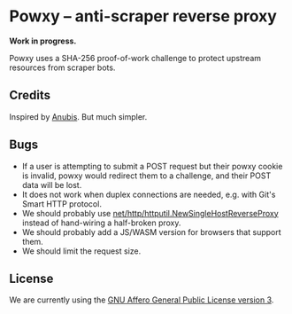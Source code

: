 # Powxy &ndash; anti-scraper reverse proxy

**Work in progress.**

Powxy uses a SHA-256 proof-of-work challenge to protect upstream resources from
scraper bots.

## Credits

Inspired by [Anubis](https://github.com/TecharoHQ/anubis). But much simpler.

## Bugs

- If a user is attempting to submit a POST request but their powxy cookie is
  invalid, powxy would redirect them to a challenge, and their POST data will
  be lost.
- It does not work when duplex connections are needed, e.g. with Git's Smart
  HTTP protocol.
- We should probably use
  [net/http/httputil.NewSingleHostReverseProxy](https://pkg.go.dev/net/http/httputil#NewSingleHostReverseProxy)
  instead of hand-wiring a half-broken proxy.
- We should probably add a JS/WASM version for browsers that support them.
- We should limit the request size.

## License

We are currently using the
[GNU Affero General Public License version 3](https://www.gnu.org/licenses/agpl-3.0.html).
